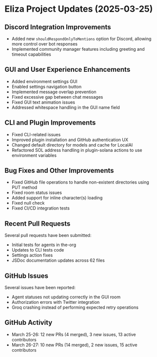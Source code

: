 # Eliza Project Updates (2025-03-25)

## Discord Integration Improvements
- Added new `shouldRespondOnlyToMentions` option for Discord, allowing more control over bot responses
- Implemented community manager features including greeting and timeout capabilities

## GUI and User Experience Enhancements
- Added environment settings GUI
- Enabled settings navigation button
- Implemented message overlap prevention
- Fixed excessive gap between chat messages
- Fixed GUI text animation issues
- Addressed whitespace handling in the GUI name field

## CLI and Plugin Improvements
- Fixed CLI-related issues
- Improved plugin installation and GitHub authentication UX
- Changed default directory for models and cache for LocalAI
- Refactored SOL address handling in plugin-solana actions to use environment variables

## Bug Fixes and Other Improvements
- Fixed GitHub file operations to handle non-existent directories using PUT method
- Fixed room status issues
- Added support for inline character(s) loading
- Fixed null check
- Fixed CI/CD integration tests

## Recent Pull Requests
Several pull requests have been submitted:
- Initial tests for agents in the-org
- Updates to CLI tests code
- Settings action fixes
- JSDoc documentation updates across 62 files

## GitHub Issues
Several issues have been reported:
- Agent statuses not updating correctly in the GUI room
- Authorization errors with Twitter integration
- Groq crashing instead of performing expected retry operations

## GitHub Activity
- March 25-26: 12 new PRs (4 merged), 3 new issues, 13 active contributors
- March 26-27: 10 new PRs (14 merged), 2 new issues, 15 active contributors